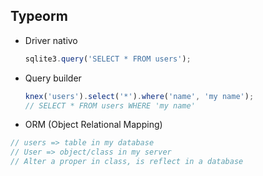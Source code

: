 ## Typeorm

- Driver nativo
  ```ts
  sqlite3.query('SELECT * FROM users');
  ```
- Query builder
  ```ts
  knex('users').select('*').where('name', 'my name');
  // SELECT * FROM users WHERE 'my name'
  ```
- ORM (Object Relational Mapping)

```ts
// users => table in my database
// User => object/class in my server
// Alter a proper in class, is reflect in a database
```
